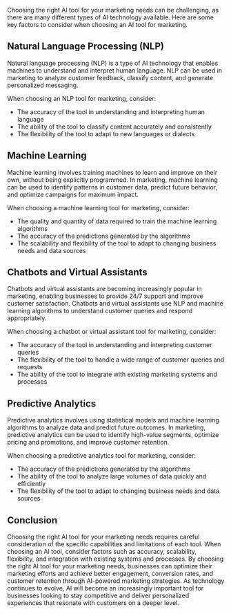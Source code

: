 
Choosing the right AI tool for your marketing needs can be challenging, as there are many different types of AI technology available. Here are some key factors to consider when choosing an AI tool for marketing.

Natural Language Processing (NLP)
---------------------------------

Natural language processing (NLP) is a type of AI technology that enables machines to understand and interpret human language. NLP can be used in marketing to analyze customer feedback, classify content, and generate personalized messaging.

When choosing an NLP tool for marketing, consider:

* The accuracy of the tool in understanding and interpreting human language
* The ability of the tool to classify content accurately and consistently
* The flexibility of the tool to adapt to new languages or dialects

Machine Learning
----------------

Machine learning involves training machines to learn and improve on their own, without being explicitly programmed. In marketing, machine learning can be used to identify patterns in customer data, predict future behavior, and optimize campaigns for maximum impact.

When choosing a machine learning tool for marketing, consider:

* The quality and quantity of data required to train the machine learning algorithms
* The accuracy of the predictions generated by the algorithms
* The scalability and flexibility of the tool to adapt to changing business needs and data sources

Chatbots and Virtual Assistants
-------------------------------

Chatbots and virtual assistants are becoming increasingly popular in marketing, enabling businesses to provide 24/7 support and improve customer satisfaction. Chatbots and virtual assistants use NLP and machine learning algorithms to understand customer queries and respond appropriately.

When choosing a chatbot or virtual assistant tool for marketing, consider:

* The accuracy of the tool in understanding and interpreting customer queries
* The flexibility of the tool to handle a wide range of customer queries and requests
* The ability of the tool to integrate with existing marketing systems and processes

Predictive Analytics
--------------------

Predictive analytics involves using statistical models and machine learning algorithms to analyze data and predict future outcomes. In marketing, predictive analytics can be used to identify high-value segments, optimize pricing and promotions, and improve customer retention.

When choosing a predictive analytics tool for marketing, consider:

* The accuracy of the predictions generated by the algorithms
* The ability of the tool to analyze large volumes of data quickly and efficiently
* The flexibility of the tool to adapt to changing business needs and data sources

Conclusion
----------

Choosing the right AI tool for your marketing needs requires careful consideration of the specific capabilities and limitations of each tool. When choosing an AI tool, consider factors such as accuracy, scalability, flexibility, and integration with existing systems and processes. By choosing the right AI tool for your marketing needs, businesses can optimize their marketing efforts and achieve better engagement, conversion rates, and customer retention through AI-powered marketing strategies. As technology continues to evolve, AI will become an increasingly important tool for businesses looking to stay competitive and deliver personalized experiences that resonate with customers on a deeper level.

